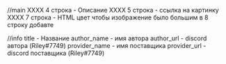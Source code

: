 //main
XXXX 4 строка - Описание
XXXX 5 строка - ссылка на картинку
XXXX 7 строка - HTML цвет
чтобы изображение было большим в 8 строку добавте 
            <meta name="twitter:card" content="summary_large_image">

//info
title - Название
author_name - имя автора
author_url - discord автора (Riley#7749)
provider_name - имя поставщика
provider_url - discord поставщика (Riley#7749)
